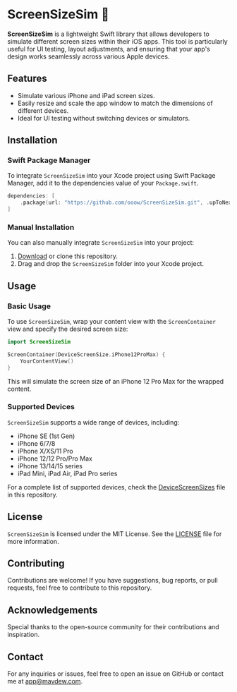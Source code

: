 # ScreenSizeSim 📱

**ScreenSizeSim** is a lightweight Swift library that allows developers to simulate different screen sizes within their iOS apps. This tool is particularly useful for UI testing, layout adjustments, and ensuring that your app's design works seamlessly across various Apple devices.

## Features

- Simulate various iPhone and iPad screen sizes.
- Easily resize and scale the app window to match the dimensions of different devices.
- Ideal for UI testing without switching devices or simulators.

## Installation

### Swift Package Manager

To integrate `ScreenSizeSim` into your Xcode project using Swift Package Manager, add it to the dependencies value of your `Package.swift`.

```swift
dependencies: [
    .package(url: "https://github.com/ooow/ScreenSizeSim.git", .upToNextMajor(from: "1.0.0"))
]
```

### Manual Installation

You can also manually integrate `ScreenSizeSim` into your project:

1. [Download](https://github.com/ooow/ScreenSizeSim/archive/refs/heads/main.zip) or clone this repository.
2. Drag and drop the `ScreenSizeSim` folder into your Xcode project.

## Usage

### Basic Usage

To use `ScreenSizeSim`, wrap your content view with the `ScreenContainer` view and specify the desired screen size:

```swift
import ScreenSizeSim

ScreenContainer(DeviceScreenSize.iPhone12ProMax) {
    YourContentView()
}
```

This will simulate the screen size of an iPhone 12 Pro Max for the wrapped content.

### Supported Devices

`ScreenSizeSim` supports a wide range of devices, including:

- iPhone SE (1st Gen)
- iPhone 6/7/8
- iPhone X/XS/11 Pro
- iPhone 12/12 Pro/Pro Max
- iPhone 13/14/15 series
- iPad Mini, iPad Air, iPad Pro series

For a complete list of supported devices, check the [DeviceScreenSizes](Sources/ScreenSizeSim/DeviceScreenSize.swift) file in this repository.

## License

`ScreenSizeSim` is licensed under the MIT License. See the [LICENSE](LICENSE) file for more information.

## Contributing

Contributions are welcome! If you have suggestions, bug reports, or pull requests, feel free to contribute to this repository.

## Acknowledgements

Special thanks to the open-source community for their contributions and inspiration.

## Contact

For any inquiries or issues, feel free to open an issue on GitHub or contact me at [app@mavdew.com](mailto:app@mavdew.com).
